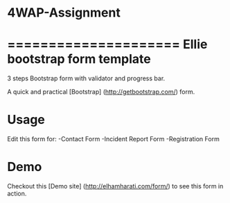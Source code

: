 # 4WAP-Assignment
=====================
Ellie bootstrap form template
=====================

3 steps Bootstrap form with validator and progress bar.

A quick and practical [Bootstrap] (<http://getbootstrap.com/>) form.


Usage
======
Edit this form for:
-Contact Form
-Incident Report Form
-Registration Form


Demo
=====

Checkout this [Demo site] (<http://elhamharati.com/form/>) to see this form in action. 
